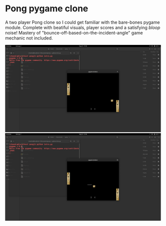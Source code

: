 # Pong pygame clone

A two player Pong clone so I could get familiar with the bare-bones pygame module.
Complete with beatiful visuals, player scores and a satisfying *bloop* noise!
Mastery of "bounce-off-based-on-the-incident-angle" game mechanic not included.

![Screenshot](/preview1.png)
![Screenshot](/preview2.png)
